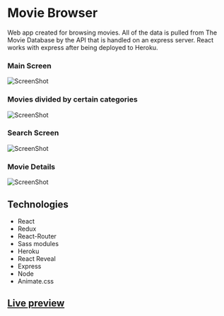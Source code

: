 # Movie Browser

Web app created for browsing movies.
All of the data is pulled from The Movie Database by the API that is handled on an express server. React works with express after being deployed to Heroku.

### Main Screen

![ScreenShot](https://i.imgur.com/FKOdP2l.png)

### Movies divided by certain categories

![ScreenShot](https://i.imgur.com/BPG0CuS.png)

### Search Screen

![ScreenShot](https://i.imgur.com/QXeiAd8.png)

### Movie Details

![ScreenShot](https://i.imgur.com/McHbD65.png)

## Technologies

- React
- Redux
- React-Router
- Sass modules
- Heroku
- React Reveal
- Express
- Node
- Animate.css

## [Live preview](https://web-movie-browser.herokuapp.com/)
